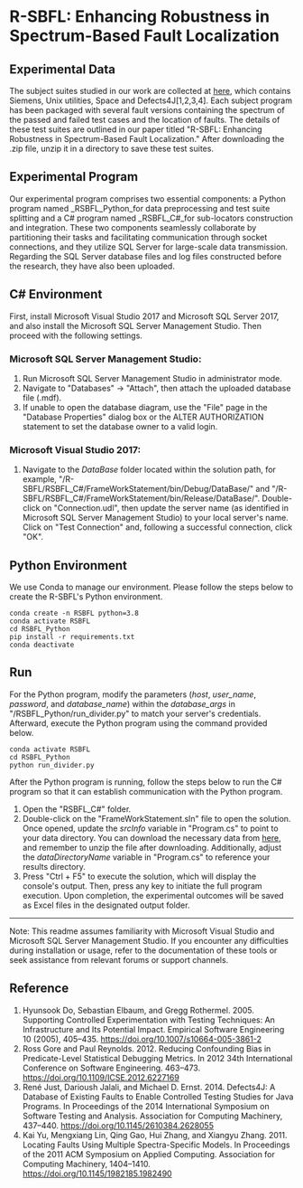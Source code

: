# R-SBFL: Enhancing Robustness in Spectrum-Based Fault Localization
## Experimental Data
The subject suites studied in our work are collected at [here](https://www.dropbox.com/scl/fi/rgblrvo2h8ztlwsr39us5/Data.zip?rlkey=hgcnmz863fvhd4ecet9qn9y4n&dl=0), which contains Siemens, Unix utilities, Space and Defects4J[1,2,3,4]. Each subject program has been packaged with several fault versions containing the spectrum of the passed and failed test cases and the location of faults. The details of these test suites are outlined in our paper titled "R-SBFL: Enhancing Robustness in Spectrum-Based Fault Localization." After downloading the .zip file, unzip it in a directory to save these test suites.

## Experimental Program
Our experimental program comprises two essential components: a Python program named _RSBFL_Python_for data preprocessing and test suite splitting and a C# program named _RSBFL_C#_for sub-locators construction and integration. These two components seamlessly collaborate by partitioning their tasks and facilitating communication through socket connections, and they utilize SQL Server for large-scale data transmission. Regarding the SQL Server database files and log files constructed before the research, they have also been uploaded.

## C# Environment
First, install Microsoft Visual Studio 2017 and Microsoft SQL Server 2017, and also install the Microsoft SQL Server Management Studio. Then proceed with the following settings.
### Microsoft SQL Server Management Studio:
1. Run Microsoft SQL Server Management Studio in administrator mode.
2. Navigate to "Databases" -> "Attach", then attach the uploaded database file (.mdf).
3. If unable to open the database diagram, use the "File" page in the "Database Properties" dialog box or the ALTER AUTHORIZATION statement to set the database owner to a valid login.
### Microsoft Visual Studio 2017:
1. Navigate to the _DataBase_ folder located within the solution path, for example, "/R-SBFL/RSBFL_C#/FrameWorkStatement/bin/Debug/DataBase/" and "/R-SBFL/RSBFL_C#/FrameWorkStatement/bin/Release/DataBase/". Double-click on "Connection.udl", then update the server name (as identified in Microsoft SQL Server Management Studio) to your local server's name. Click on "Test Connection" and, following a successful connection, click "OK".

## Python Environment
We use Conda to manage our environment. Please follow the steps below to create the R-SBFL's Python environment.
  ```
  conda create -n RSBFL python=3.8
  conda activate RSBFL
  cd RSBFL_Python
  pip install -r requirements.txt
  conda deactivate
  ```

## Run
For the Python program, modify the parameters (_host_, _user_name_, _password_, and _database_name_) within the _database_args_ in "/RSBFL_Python/run_divider.py" to match your server's credentials. Afterward, execute the Python program using the command provided below.
  ```
  conda activate RSBFL
  cd RSBFL_Python
  python run_divider.py
  ```
After the Python program is running, follow the steps below to run the C# program so that it can establish communication with the Python program. 
1. Open the "RSBFL_C#" folder.
2. Double-click on the "FrameWorkStatement.sln" file to open the solution. Once opened, update the _srcInfo_ variable in "Program.cs" to point to your data directory. You can download the necessary data from [here](https://www.dropbox.com/scl/fi/rgblrvo2h8ztlwsr39us5/Data.zip?rlkey=hgcnmz863fvhd4ecet9qn9y4n&dl=0), and remember to unzip the file after downloading. Additionally, adjust the _dataDirectoryName_ variable in "Program.cs" to reference your results directory.
3. Press "Ctrl + F5" to execute the solution, which will display the console's output. Then, press any key to initiate the full program execution. Upon completion, the experimental outcomes will be saved as Excel files in the designated output folder.

-----------------------------------
Note: This readme assumes familiarity with Microsoft Visual Studio and Microsoft SQL Server Management Studio. If you encounter any difficulties during installation or usage, refer to the documentation of these tools or seek assistance from relevant forums or support channels.

## Reference
1. Hyunsook Do, Sebastian Elbaum, and Gregg Rothermel. 2005. Supporting Controlled Experimentation with Testing Techniques: An Infrastructure and Its Potential Impact. Empirical Software Engineering 10 (2005), 405–435. https://doi.org/10.1007/s10664-005-3861-2
2. Ross Gore and Paul Reynolds. 2012. Reducing Confounding Bias in Predicate-Level Statistical Debugging Metrics. In 2012 34th International Conference on Software Engineering. 463–473. https://doi.org/10.1109/ICSE.2012.6227169
3. René Just, Darioush Jalali, and Michael D. Ernst. 2014. Defects4J: A Database of Existing Faults to Enable Controlled Testing Studies for Java Programs. In Proceedings of the 2014 International Symposium on Software Testing and Analysis. Association for Computing Machinery, 437–440. https://doi.org/10.1145/2610384.2628055
4. Kai Yu, Mengxiang Lin, Qing Gao, Hui Zhang, and Xiangyu Zhang. 2011. Locating Faults Using Multiple Spectra-Specific Models. In Proceedings of the 2011 ACM Symposium on Applied Computing. Association for Computing Machinery, 1404–1410. https://doi.org/10.1145/1982185.1982490

